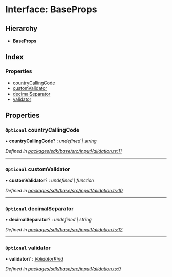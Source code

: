 # Interface: BaseProps

## Hierarchy

* **BaseProps**

## Index

### Properties

* [countryCallingCode](_inputvalidation_.baseprops.md#optional-countrycallingcode)
* [customValidator](_inputvalidation_.baseprops.md#optional-customvalidator)
* [decimalSeparator](_inputvalidation_.baseprops.md#optional-decimalseparator)
* [validator](_inputvalidation_.baseprops.md#optional-validator)

## Properties

### `Optional` countryCallingCode

• **countryCallingCode**? : *undefined | string*

*Defined in [packages/sdk/base/src/inputValidation.ts:11](https://github.com/medhak1/celo-monorepo/blob/master/packages/sdk/base/src/inputValidation.ts#L11)*

___

### `Optional` customValidator

• **customValidator**? : *undefined | function*

*Defined in [packages/sdk/base/src/inputValidation.ts:10](https://github.com/medhak1/celo-monorepo/blob/master/packages/sdk/base/src/inputValidation.ts#L10)*

___

### `Optional` decimalSeparator

• **decimalSeparator**? : *undefined | string*

*Defined in [packages/sdk/base/src/inputValidation.ts:12](https://github.com/medhak1/celo-monorepo/blob/master/packages/sdk/base/src/inputValidation.ts#L12)*

___

### `Optional` validator

• **validator**? : *[ValidatorKind](../enums/_inputvalidation_.validatorkind.md)*

*Defined in [packages/sdk/base/src/inputValidation.ts:9](https://github.com/medhak1/celo-monorepo/blob/master/packages/sdk/base/src/inputValidation.ts#L9)*
